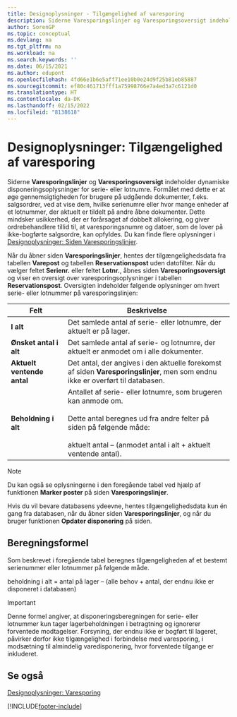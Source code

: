 ```yaml
---
title: Designoplysninger - Tilgængelighed af varesporing
description: Siderne Varesporingslinjer og Varesporingsoversigt indeholder dynamiske disponeringsoplysninger for serie- eller lotnumre, hvilket øger gennemsigtigheden for brugere.
author: SorenGP
ms.topic: conceptual
ms.devlang: na
ms.tgt_pltfrm: na
ms.workload: na
ms.search.keywords: ''
ms.date: 06/15/2021
ms.author: edupont
ms.openlocfilehash: 4fd66e1b6e5aff71ee10b0e24d9f25b81eb85887
ms.sourcegitcommit: ef80c461713fff1a75998766e7a4ed3a7c6121d0
ms.translationtype: HT
ms.contentlocale: da-DK
ms.lasthandoff: 02/15/2022
ms.locfileid: "8138618"
---
```

# <a name="design-details-item-tracking-availability"></a>Designoplysninger: Tilgængelighed af varesporing
Siderne **Varesporingslinjer** og **Varesporingsoversigt** indeholder dynamiske disponeringsoplysninger for serie- eller lotnumre. Formålet med dette er at øge gennemsigtigheden for brugere på udgående dokumenter, f.eks. salgsordrer, ved at vise dem, hvilke serienumre eller hvor mange enheder af et lotnummer, der aktuelt er tildelt på andre åbne dokumenter. Dette mindsker usikkerhed, der er forårsaget af dobbelt allokering, og giver ordrebehandlere tillid til, at varesporingsnumre og datoer, som de lover på ikke-bogførte salgsordre, kan opfyldes. Du kan finde flere oplysninger i [Designoplysninger: Siden Varesporingslinjer](design-details-item-tracking-lines-window.md).  

 Når du åbner siden **Varesporingslinjer**, hentes der tilgængelighedsdata fra tabellen **Varepost** og tabellen **Reservationspost** uden datofilter. Når du vælger feltet **Serienr.** eller feltet **Lotnr.**, åbnes siden **Varesporingsoversigt** og viser en oversigt over varesporingsoplysninger i tabellen **Reservationspost**. Oversigten indeholder følgende oplysninger om hvert serie- eller lotnummer på varesporingslinjen:  

|Felt|Beskrivelse|  
|---------------------------------|---------------------------------------|  
|**I alt**|Det samlede antal af serie- eller lotnumre, der aktuelt er på lager.|  
|**Ønsket antal i alt**|Det samlede antal af serie- og lotnumre, der aktuelt er anmodet om i alle dokumenter.|  
|**Aktuelt ventende antal**|Det antal, der angives i den aktuelle forekomst af siden **Varesporingslinjer**, men som endnu ikke er overført til databasen.|  
|**Beholdning i alt**|Antallet af serie- eller lotnumre, som brugeren kan anmode om.<br /><br /> Dette antal beregnes ud fra andre felter på siden på følgende måde:<br /><br /> aktuelt antal – (anmodet antal i alt + aktuelt ventende antal).|  

> [!NOTE]  
>  Du kan også se oplysningerne i den foregående tabel ved hjælp af funktionen **Marker poster** på siden **Varesporingslinjer**.  

 Hvis du vil bevare databasens ydeevne, hentes tilgængelighedsdata kun én gang fra databasen, når du åbner siden **Varesporingslinjer**, og når du bruger funktionen **Opdater disponering** på siden.  

## <a name="calculation-formula"></a>Beregningsformel  
 Som beskrevet i foregående tabel beregnes tilgængeligheden af et bestemt serienummer eller lotnummer på følgende måde.  

 beholdning i alt = antal på lager – (alle behov + antal, der endnu ikke er disponeret i databasen)  

> [!IMPORTANT]  
>  Denne formel angiver, at disponeringsberegningen for serie- eller lotnummer kun tager lagerbeholdningen i betragtning og ignorerer forventede modtagelser. Forsyning, der endnu ikke er bogført til lageret, påvirker derfor ikke tilgængelighed i forbindelse med varesporing, i modsætning til almindelig varedisponering, hvor forventede tilgange er inkluderet.  

## <a name="see-also"></a>Se også  
 [Designoplysninger: Varesporing](design-details-item-tracking.md)


[!INCLUDE[footer-include](includes/footer-banner.md)]